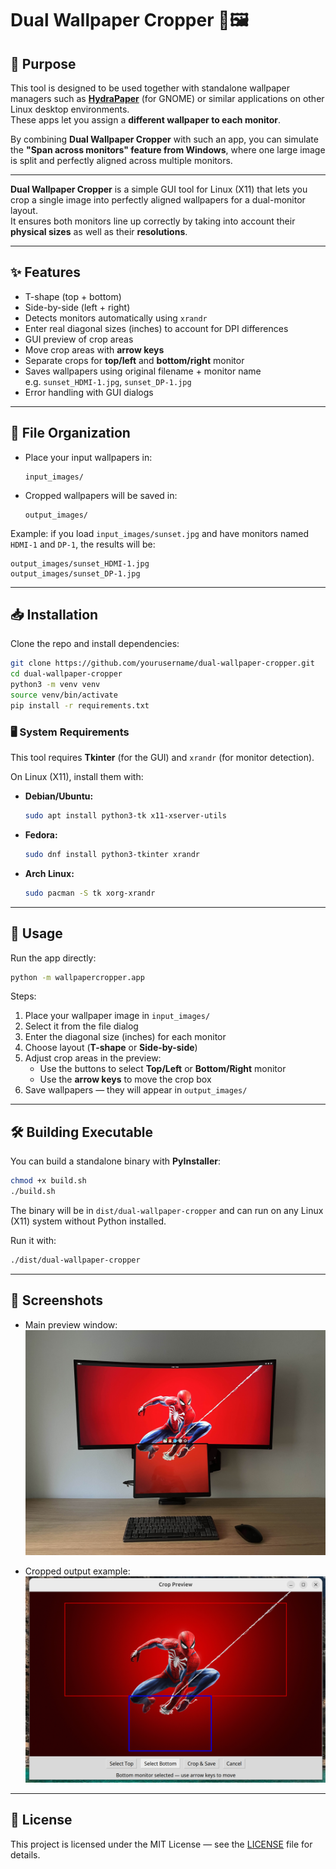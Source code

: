 # Dual Wallpaper Cropper 🎨🖼️

## 📌 Purpose
This tool is designed to be used together with standalone wallpaper managers such as [**HydraPaper**](https://hydrapaper.gabmus.org/) (for GNOME) or similar applications on other Linux desktop environments.  
These apps let you assign a **different wallpaper to each monitor**.  

By combining **Dual Wallpaper Cropper** with such an app, you can simulate the **"Span across monitors" feature from Windows**, where one large image is split and perfectly aligned across multiple monitors.

---

**Dual Wallpaper Cropper** is a simple GUI tool for Linux (X11) that lets you crop a single image into perfectly aligned wallpapers for a dual-monitor layout.  
It ensures both monitors line up correctly by taking into account their **physical sizes** as well as their **resolutions**.

---

## ✨ Features
- T-shape (top + bottom)
- Side-by-side (left + right)
- Detects monitors automatically using `xrandr`
- Enter real diagonal sizes (inches) to account for DPI differences
- GUI preview of crop areas
- Move crop areas with **arrow keys**
- Separate crops for **top/left** and **bottom/right** monitor
- Saves wallpapers using original filename + monitor name  
  e.g. `sunset_HDMI-1.jpg`, `sunset_DP-1.jpg`
- Error handling with GUI dialogs

---

## 📂 File Organization

- Place your input wallpapers in:  
  ```
  input_images/
  ```

- Cropped wallpapers will be saved in:  
  ```
  output_images/
  ```

Example: if you load `input_images/sunset.jpg` and have monitors named `HDMI-1` and `DP-1`, the results will be:  
```
output_images/sunset_HDMI-1.jpg
output_images/sunset_DP-1.jpg
```

---

## 📥 Installation

Clone the repo and install dependencies:

```bash
git clone https://github.com/yourusername/dual-wallpaper-cropper.git
cd dual-wallpaper-cropper
python3 -m venv venv
source venv/bin/activate
pip install -r requirements.txt
```

### 🖥️ System Requirements

This tool requires **Tkinter** (for the GUI) and `xrandr` (for monitor detection).

On Linux (X11), install them with:

- **Debian/Ubuntu:**
  ```bash
  sudo apt install python3-tk x11-xserver-utils
  ```
- **Fedora:**
  ```bash
  sudo dnf install python3-tkinter xrandr
  ```
- **Arch Linux:**
  ```bash
  sudo pacman -S tk xorg-xrandr
  ```

---

## 🚀 Usage

Run the app directly:

```bash
python -m wallpapercropper.app
```

Steps:
1. Place your wallpaper image in `input_images/`  
2. Select it from the file dialog  
3. Enter the diagonal size (inches) for each monitor  
4. Choose layout (**T-shape** or **Side-by-side**)  
5. Adjust crop areas in the preview:  
   - Use the buttons to select **Top/Left** or **Bottom/Right** monitor  
   - Use the **arrow keys** to move the crop box  
6. Save wallpapers — they will appear in `output_images/`  

---

## 🛠️ Building Executable

You can build a standalone binary with **PyInstaller**:

```bash
chmod +x build.sh
./build.sh
```

The binary will be in `dist/dual-wallpaper-cropper` and can run on any Linux (X11) system without Python installed.

Run it with:

```bash
./dist/dual-wallpaper-cropper
```

---

## 📸 Screenshots

- Main preview window:  
  ![Result Screenshot](assets/results.png)


- Cropped output example:  
  ![Preview Screenshot](assets/preview.png)
---

## 📜 License

This project is licensed under the MIT License — see the [LICENSE](LICENSE) file for details.